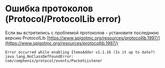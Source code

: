 # Ошибка протоколов (Protocol/ProtocolLib error)

 Если вы встретились с проблемой протоколов - установите последнюю версию ProtocolLib [https://www.spigotmc.org/resources/protocollib.1997/](https://www.spigotmc.org/resources/protocollib.1997/)

```text
Error occurred while enabling ItemsAdder v1.1.16 (Is it up to date?)
java.lang.NoClassDefFoundError: com/comphenix/protocol/events/PacketListener
```



